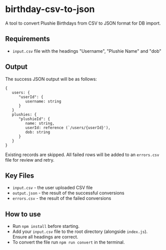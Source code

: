 # birthday-csv-to-json
A tool to convert Plushie Birthdays from CSV to JSON format for DB import.

## Requirements
- `input.csv` file with the headings "Username", "Plushie Name" and "dob"

## Output
The success JSON output will be as follows:
```
{
   users: {
      "userId": {
         username: string
      }
   }
   plushies: {
      "plushieId": {
         name: string,
         userId: reference (`/users/{userId}'),
         dob: string
      }
   }
}
```
Existing records are skipped. All failed rows will be added to an `errors.csv` file for review and retry.

## Key Files
- `input.csv` - the user uploaded CSV file
- `output.json` - the result of the successful conversions
- `errors.csv` - the result of the failed conversions

## How to use
- Run `npm install` before starting.
- Add your `input.csv` file to the root directory (alongside `index.js`). Ensure all headings are correct.
- To convert the file run `npm run convert` in the terminal.

